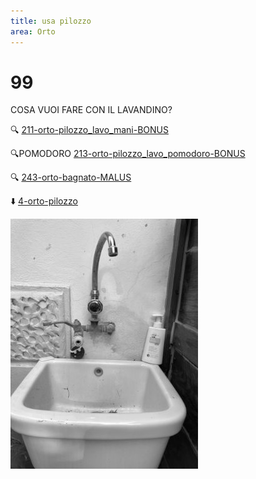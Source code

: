 ```yaml
---
title: usa pilozzo
area: Orto
---
```

# 99
COSA VUOI FARE CON IL LAVANDINO?

🔍 [211-orto-pilozzo_lavo_mani-BONUS](211-orto-pilozzo_lavo_mani-BONUS.md)

🔍POMODORO [213-orto-pilozzo_lavo_pomodoro-BONUS](213-orto-pilozzo_lavo_pomodoro-BONUS.md)

🔍 [243-orto-bagnato-MALUS](243-orto-bagnato-MALUS.md)

⬇️ [4-orto-pilozzo](4-orto-pilozzo.md)

![foto_123](_assets/preview/foto_123.jpg)